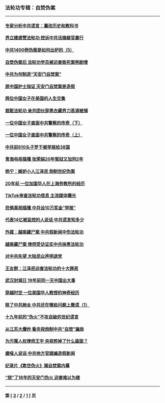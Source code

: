 ### 法轮功专辑：自焚伪案
---
#### [专家分析中共谎言：纂改历史和教科书](../../pages/nf5562/n13781542.md?07250430) 
#### [界立建盛赞法轮功 控诉中共活摘器官暴行](../../pages/nf5562/n13781971.md?07250430) 
#### [中共1400例伪案是如何出炉的（5）](../../pages/nf5562/n13226831.md?07250430) 
#### [自焚伪案后 法轮功学员被迫害致死案例剧增](../../pages/nf5562/n13190600.md?07250430) 
#### [中共为何制造“天安门自焚案”](../../pages/nf5562/n13183270.md?07250430) 
#### [原中国护士指证 天安门自焚案是造假](../../pages/nf5562/n13172289.md?07250430) 
#### [两位中国女子在美国的人生交集](../../pages/nf5562/n13156138.md?07250430) 
#### [栽赃法轮功 亲共团伙穿黑衣藏界刀高调被捕](../../pages/nf5562/n13073780.md?07250430) 
#### [一位中国女子直面中共警察的传奇（下）](../../pages/nf5562/n12989706.md?07250430) 
#### [一位中国女子直面中共警察的传奇（上）](../../pages/nf5562/n12985072.md?07250430) 
#### [中共前610头子罗干被举报给38国](../../pages/nf5562/n12975419.md?07250430) 
#### [青海电视插播 张荣娟20年冤狱又加刑2年](../../pages/nf5562/n12738166.md?07250430) 
#### [杨宁：嫉妒小人江泽民 炮制世纪伪案](../../pages/nf5562/n12724108.md?07250430) 
#### [20年前 一位加国华人在上海劳教所的经历](../../pages/nf5562/n12707932.md?07250430) 
#### [TikTok审查法轮功信息 主流媒体曝光](../../pages/nf5562/n12362336.md?07250430) 
#### [恐惧真相插播 中共设10万奖金“举报”](../../pages/nf5562/n12306396.md?07250430) 
#### [代表14亿被监控的人说话 中共谎言知多少](../../pages/nf5562/n12297484.md?07250430) 
#### [外媒：越南藏尸案 中共假新闻中伤法轮功](../../pages/nf5562/n12264411.md?07250430) 
#### [越南藏尸案 律师受访证实中共抹黑法轮功](../../pages/nf5562/n12261878.md?07250430) 
#### [对中共失望 大陆民众声明退党](../../pages/nf5562/n12187315.md?07250430) 
#### [王友群：江泽民迫害法轮功的十大罪恶](../../pages/nf5562/n12169074.md?07250430) 
#### [武汉封城日 19年前同一天中国出大事](../../pages/nf5562/n12150901.md?07250430) 
#### [穿越时空  一位美国华人教授的神奇经历](../../pages/nf5562/n12097460.md?07250430) 
#### [除了中共肺炎 中共还在哪些问题上撒谎（1）](../../pages/nf5562/n11955770.md?07250430) 
#### [十九年前的“伪火”不攻自破的世纪谎言](../../pages/nf5562/n11813238.md?07250430) 
#### [从江苏大爆炸 看央视炮制中共“自焚”骗局](../../pages/nf5562/n11140275.md?07250430) 
#### [为污蔑人权律师王宇 央视剪掉了什么画面？](../../pages/nf5562/n11130142.md?07250430) 
#### [聋哑人说话 中共地方官媒编造假新闻](../../pages/nf5562/n11006067.md?07250430) 
#### [纪录片《欺世伪火》揭自焚案内幕](../../pages/nf5562/n11002664.md?07250430) 
#### [“烧”了18年的天安门伪火 迫害难以为继](../../pages/nf5562/n10996660.md?07250430) 

---
#### 第 [ [3](./3.md?07250430) / [2](./2.md?07250430) / [1](./1.md?07250430) ] 页
